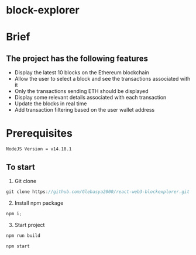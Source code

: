 # block-explorer

# Brief

## The project has the following features

- Display the latest 10 blocks on the Ethereum blockchain
- Allow the user to select a block and see the transactions associated with it
- Only the transactions sending ETH should be displayed
- Display some relevant details associated with each transaction
- Update the blocks in real time
- Add transaction filtering based on the user wallet address

# Prerequisites

```
NodeJS Version = v14.18.1
```

## To start

1.  Git clone

```javascript
git clone https://github.com/Glebasya2000/react-web3-blockexplorer.git
```

2.  Install npm package

```javascript
npm i;
```

3.  Start project

```javascript
npm run build
```

```javascript
npm start
```
